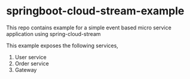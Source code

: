 # springboot-cloud-stream-example
This repo contains example for a simple event based micro service application using spring-cloud-stream

This example exposes the following services,
1. User service 
2. Order service
3. Gateway
